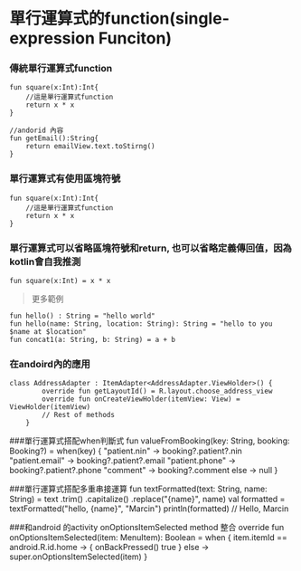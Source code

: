 # 單行運算式的function(single-expression Funciton)
### 傳統單行運算式function
	fun square(x:Int):Int{
	    //這是單行運算式function
	    return x * x
	} 
	
	//andorid 內容
	fun getEmail():String{
    	return emailView.text.toStirng()
	}


### 單行運算式有使用區塊符號
	fun square(x:Int):Int{
	    //這是單行運算式function
	    return x * x
	} 
	
		
### 單行運算式可以省略區塊符號和return, 也可以省略定義傳回值，因為kotlin會自我推測
	fun square(x:Int) = x * x
> 更多範例

	fun hello() : String = "hello world"
	fun hello(name: String, location: String): String = "hello to you  $name at $location"
	fun concat1(a: String, b: String) = a + b
	


### 在andoird內的應用
	class AddressAdapter : ItemAdapter<AddressAdapter.ViewHolder>() {
	        override fun getLayoutId() = R.layout.choose_address_view
	        override fun onCreateViewHolder(itemView: View) = ViewHolder(itemView)
	        // Rest of methods
	    }

###單行運算式搭配when判斷式
	fun valueFromBooking(key: String, booking: Booking?) = when(key) {
	        "patient.nin" -> booking?.patient?.nin
	        "patient.email" -> booking?.patient?.email
	        "patient.phone" -> booking?.patient?.phone
	        "comment" -> booking?.comment
	else -> null }

###單行運算式搭配多重串接運算
	fun textFormatted(text: String, name: String) = text
	                          .trim()
	                          .capitalize()
	                          .replace("{name}", name)
	        val formatted = textFormatted("hello, {name}", "Marcin")
	        println(formatted) // Hello, Marcin


###和android 的activity onOptionsItemSelected method 整合
	override fun onOptionsItemSelected(item: MenuItem): Boolean = when
	    {
	        item.itemId == android.R.id.home -> {
	            onBackPressed()
	true }
	        else -> super.onOptionsItemSelected(item)
	    }



